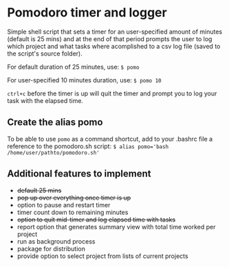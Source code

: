 # Pomodoro timer and logger

Simple shell script that sets a timer for an user-specified amount of minutes (default is 25 mins) and at the end of that period prompts the user to log which project and what tasks where acomplished to a csv log file (saved to the script's source folder).

For default duration of 25 minutes, use:
`$ pomo` 

For user-specified 10 minutes duration, use:
`$ pomo 10`

`ctrl+c` before the timer is up will quit the timer and prompt you to log your task with the elapsed time.


## Create the alias pomo
To be able to use `pomo` as a command shortcut, add to your .bashrc file a reference to the pomodoro.sh script:
`$ alias pomo='bash /home/user/pathto/pomodoro.sh'`


## Additional features to implement
* ~~default 25 mins~~
* ~~pop up over everything once timer is up~~ 
* option to pause and restart timer
* timer count down to remaining minutes
* ~~option to quit mid-timer and log elapsed time with tasks~~
* report option that generates summary view with total time worked per project 
* run as background process 
* package for distribution
* provide option to select project from lists of current projects





